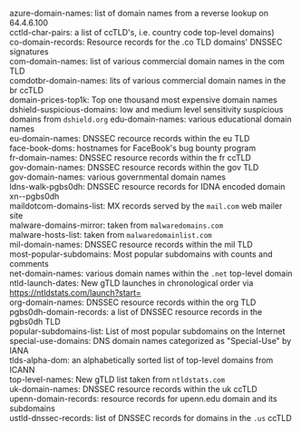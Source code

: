 azure-domain-names: list of domain names from a reverse lookup on 64.4.6.100  
cctld-char-pairs: a list of ccTLD's, i.e. country code top-level domains)  
co-domain-records: Resource records for the .co TLD domains' DNSSEC signatures  
com-domain-names: list of various commercial domain names in the com TLD   
comdotbr-domain-names: lits of various commercial domain names in the br ccTLD  
domain-prices-top1k: Top one thousand most expensive domain names  
dshield-suspicious-domains: low and medium level sensitivity suspicious domains from `dshield.org`
edu-domain-names: various educational domain names  
eu-domain-names: DNSSEC recource records within the eu TLD  
face-book-doms: hostnames for FaceBook's bug bounty program  
fr-domain-names: DNSSEC resource records within the fr ccTLD  
gov-domain-names: DNSSEC resource records within the gov TLD  
gov-domain-names: various governmental domain names  
ldns-walk-pgbs0dh: DNSSEC resource records for IDNA encoded domain xn--pgbs0dh  
maildotcom-domains-list: MX records served by the `mail.com` web mailer site  
malware-domains-mirror: taken from `malwaredomains.com`  
malware-hosts-list: taken from `malwaredomainlist.com`  
mil-domain-names: DNSSEC resource records within the mil TLD  
most-popular-subdomains: Most popular subdomains with counts and comments  
net-domain-names: various domain names within the `.net` top-level domain  
ntld-launch-dates: New gTLD launches in chronological order via https://ntldstats.com/launch?start=  
org-domain-names: DNSSEC resource records within the org TLD  
pgbs0dh-domain-records: a list of DNSSEC resource records in the pgbs0dh TLD  
popular-subdomains-list: List of most popular subdomains on the Internet  
special-use-domains: DNS domain names categorized as "Special-Use" by IANA  
tlds-alpha-dom: an alphabetically sorted list of top-level domains from ICANN  
top-level-names: New gTLD list taken from `ntldstats.com`  
uk-domain-names: DNSSEC resource records within the uk ccTLD  
upenn-domain-records: resource records for upenn.edu domain and its subdomains  
ustld-dnssec-records: list of DNSSEC records for domains in the `.us` ccTLD  
